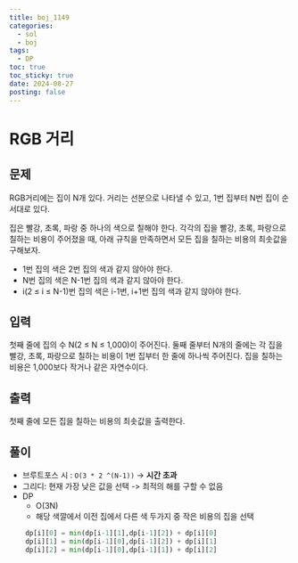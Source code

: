 ```yaml
---
title: boj_1149
categories:
  - sol
  - boj
tags:
  - DP
toc: true
toc_sticky: true
date: 2024-08-27
posting: false
---
```

# RGB 거리
## 문제
RGB거리에는 집이 N개 있다. 거리는 선분으로 나타낼 수 있고, 1번 집부터 N번 집이 순서대로 있다.

집은 빨강, 초록, 파랑 중 하나의 색으로 칠해야 한다. 각각의 집을 빨강, 초록, 파랑으로 칠하는 비용이 주어졌을 때, 아래 규칙을 만족하면서 모든 집을 칠하는 비용의 최솟값을 구해보자.

- 1번 집의 색은 2번 집의 색과 같지 않아야 한다.
- N번 집의 색은 N-1번 집의 색과 같지 않아야 한다.
- i(2 ≤ i ≤ N-1)번 집의 색은 i-1번, i+1번 집의 색과 같지 않아야 한다.

## 입력
첫째 줄에 집의 수 N(2 ≤ N ≤ 1,000)이 주어진다. 둘째 줄부터 N개의 줄에는 각 집을 빨강, 초록, 파랑으로 칠하는 비용이 1번 집부터 한 줄에 하나씩 주어진다. 집을 칠하는 비용은 1,000보다 작거나 같은 자연수이다.

## 출력
첫째 줄에 모든 집을 칠하는 비용의 최솟값을 출력한다.

## 풀이
- 브루트포스 시 : `O(3 * 2 ^(N-1))` -> **시간 초과**
- 그리디: 현재 가장 낮은 값을 선택 -> 최적의 해를 구할 수 없음
- DP
	- O(3N)
	- 해당 색깔에서 이전 집에서 다른 색 두가지 중 작은 비용의 집을 선택 
```python
	dp[i][0] = min(dp[i-1][1],dp[i-1][2]) + dp[i][0]
	dp[i][1] = min(dp[i-1][0],dp[i-1][2]) + dp[i][1]
	dp[i][2] = min(dp[i-1][0],dp[i-1][1]) + dp[i][2]
```


